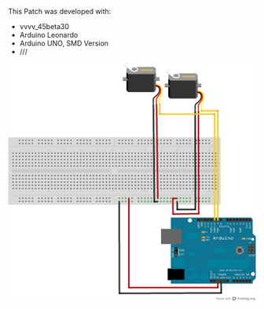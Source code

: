This Patch was developed with:
* vvvv_45beta30
* Arduino Leonardo
* Arduino UNO, SMD Version
* ///

![imagename](div/Servomotor.png)

